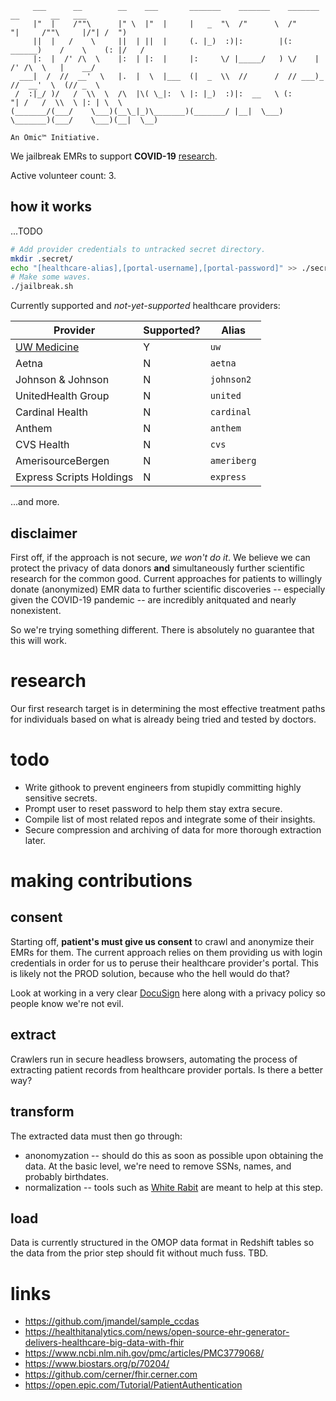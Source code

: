 ```
     ___      __        __    ___       _______    _______    _______       __       __   ___  
     |"  |    /""\      |" \  |"  |     |   _  "\  /"      \  /"     "|     /""\     |/"| /  ") 
     ||  |   /    \     ||  | ||  |     (. |_)  :)|:        |(: ______)    /    \    (: |/   /  
     |:  |  /' /\  \    |:  | |:  |     |:     \/ |_____/   ) \/    |     /' /\  \   |    __/   
  ___|  /  //  __'  \   |.  |  \  |___  (|  _  \\  //      /  // ___)_   //  __'  \  (// _  \   
 /  :|_/ )/   /  \\  \  /\  |\( \_|:  \ |: |_)  :)|:  __   \ (:      "| /   /  \\  \ |: | \  \  
(_______/(___/    \___)(__\_|_)\_______)(_______/ |__|  \___) \_______)(___/    \___)(__|  \__) 

An Omic™ Initiative.
```

We jailbreak EMRs to support **COVID-19** [research](#research).

Active volunteer count: 3.

## how it works

...TODO

```sh
# Add provider credentials to untracked secret directory.
mkdir .secret/
echo "[healthcare-alias],[portal-username],[portal-password]" >> ./secret/creds.csv
# Make some waves.
./jailbreak.sh
```

Currently supported and _not-yet-supported_ healthcare providers:

Provider | Supported? | Alias |
--- | --- | --- |
[UW Medicine](https://www.uwmedicine.org/) | Y | `uw` |
Aetna | N | `aetna` |
Johnson & Johnson | N | `johnson2` |
UnitedHealth Group | N | `united` |
Cardinal Health | N | `cardinal` |
Anthem | N | `anthem` |
CVS Health | N | `cvs` |
AmerisourceBergen | N | `ameriberg` |
Express Scripts Holdings  | N | `express` |

...and more.

## disclaimer 

First off, if the approach is not secure, *we won't do it*.  We believe we can protect the privacy of data donors **and** simultaneously further scientific research for the common good.  Current approaches for patients to willingly donate (anonymized) EMR data to further scientific discoveries -- especially given the COVID-19 pandemic -- are incredibly anitquated and nearly nonexistent.

So we're trying something different.  There is absolutely no guarantee that this will work.

# research

Our first research target is in determining the most effective treatment paths for individuals based on what is already being tried and tested by doctors.

# todo
- Write githook to prevent engineers from stupidly committing highly sensitive secrets.
- Prompt user to reset password to help them stay extra secure. 
- Compile list of most related repos and integrate some of their insights.
- Secure compression and archiving of data for more thorough extraction later.

# making contributions
## consent
Starting off, **patient's must give us consent** to crawl and anonymize their EMRs for them.  The current approach relies on them providing us with login credentials in order for us to peruse their healthcare provider's portal.  This is likely not the PROD solution, because who the hell would do that?

Look at working in a very clear [DocuSign](https://www.docusign.com/) here along with a privacy policy so people know we're not evil.

## extract 
Crawlers run in secure headless browsers, automating the process of extracting patient records from healthcare provider portals.  Is there a better way? 

## transform 
The extracted data must then go through: 
* anonomyzation -- should do this as soon as possible upon obtaining the data.  At the basic level, we're need to remove SSNs, names, and probably birthdates.
* normalization -- tools such as [White Rabit](https://github.com/OHDSI/WhiteRabbit) are meant to help at this step.

## load 
Data is currently structured in the OMOP data format in Redshift tables so the data from the prior step should fit without much fuss.  TBD.

# links

- https://github.com/jmandel/sample_ccdas
- https://healthitanalytics.com/news/open-source-ehr-generator-delivers-healthcare-big-data-with-fhir
- https://www.ncbi.nlm.nih.gov/pmc/articles/PMC3779068/
- https://www.biostars.org/p/70204/
- https://github.com/cerner/fhir.cerner.com
- https://open.epic.com/Tutorial/PatientAuthentication
